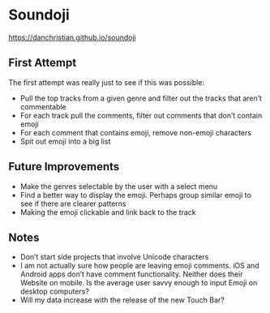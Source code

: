 # Soundoji

https://danchristian.github.io/soundoji

## First Attempt

The first attempt was really just to see if this was possible:

- Pull the top tracks from a given genre and filter out the tracks that aren’t commentable
- For each track pull the comments, filter out comments that don’t contain emoji
- For each comment that contains emoji, remove non-emoji characters 
- Spit out emoji into a big list

## Future Improvements 

- Make the genres selectable by the user with a select menu
- Find a better way to display the emoji. Perhaps group similar emoji to see if there are clearer patterns
- Making the emoji clickable and link back to the track

## Notes
- Don’t start side projects that involve Unicode characters
- I am not actually sure how people are leaving emoji comments. iOS and Android apps don’t have comment functionality. Neither does their Website on mobile. Is the average user savvy enough to input Emoji on desktop computers? 
- Will my data increase with the release of the new Touch Bar?
